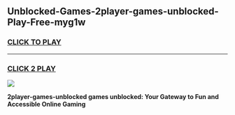 
## Unblocked-Games-2player-games-unblocked-Play-Free-myg1w
<h3>
<a href="https://premium76.site?title=2player-games-unblocked&ref=19M">CLICK TO PLAY</a></h3>
<hr>

<h3>
<a href="https://premium76.site?title=2player-games-unblocked&ref=19M">CLICK 2 PLAY</a>
  
</h3>

<a href="https://premium76.site?title=2player-games-unblocked&ref=19M"><img src="https://clearcache.store/games.png"></a>


**2player-games-unblocked games unblocked: Your Gateway to Fun and Accessible Online Gaming**
